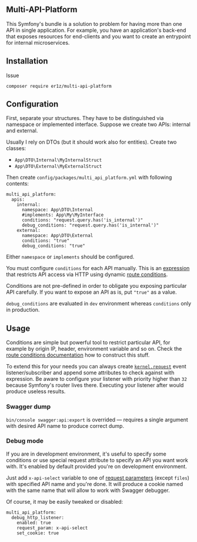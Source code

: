 Multi-API-Platform
--

This Symfony's bundle is a solution to problem for having more than one API in single application. For example, you have
an application's back-end that exposes resources for end-clients and you want to create an entrypoint for internal
microservices.

Installation
-

Issue
```
composer require er1z/multi-api-platform
```

Configuration
-

First, separate your structures. They have to be distinguished via namespace or implemented interface. Suppose we create
two APIs: internal and external.

Usually I rely on DTOs (but it should work also for entities). Create two classes:
- `App\DTO\Internal\MyInternalStruct`
- `App\DTO\External\MyExternalStruct`

Then create `config/packages/multi_api_platform.yml` with following contents:
```
multi_api_platform:
  apis:
    internal:
      namespace: App\DTO\Internal
      #implements: App\My\MyInterface
      conditions: "request.query.has('is_internal')"
      debug_conditions: "request.query.has('is_internal')"
    external:
      namespace: App\DTO\External
      conditions: "true"
      debug_conditions: "true"
```

Either `namespace` or `implements` should be configured.

You must configure `conditions` for each API manually. This is an [expression](https://symfony.com/doc/current/components/expression_language.html)
that restricts API access via HTTP using dynamic [route conditions](https://symfony.com/doc/current/routing/conditions.html). 

Conditions are not pre-defined in order to obligate you exposing particular API carefully. If you want to expose an API
as is, put `"true"` as a value.

`debug_conditions` are evaluated in `dev` environment whereas `conditions` only in production.

Usage
-

Conditions are simple but powerful tool to restrict particular API, for example by origin IP, header, environment
variable and so on. Check the [route conditions documentation](https://symfony.com/doc/current/routing/conditions.html)
how to construct this stuff.

To extend this for your needs you can always create [`kernel.request`](https://symfony.com/doc/current/reference/events.html#kernel-request)
event listener/subscriber and append some attributes to check against with expression. Be aware to configure your
listener with priority higher than `32` because Symfony's router lives there. Executing your listener after would
produce useless results.  

### Swagger dump
`bin/console swagger:api:export` is overrided — requires a single argument with desired API name to produce correct dump.

### Debug mode
If you are in development environment, it's useful to specify some conditions or use special request attribute
to specify an API you want work with. It's enabled by default provided you're on development environment.

Just add `x-api-select` variable to one of [request parameters](https://symfony.com/doc/current/components/http_foundation.html#request)
(except `files`) with specified API name and you're done. It will produce a cookie named with the same name that will
allow to work with Swagger debugger.

Of course, it may be easily tweaked or disabled:

```
multi_api_platform:
  debug_http_listener:
    enabled: true
    request_param: x-api-select
    set_cookie: true
```  
